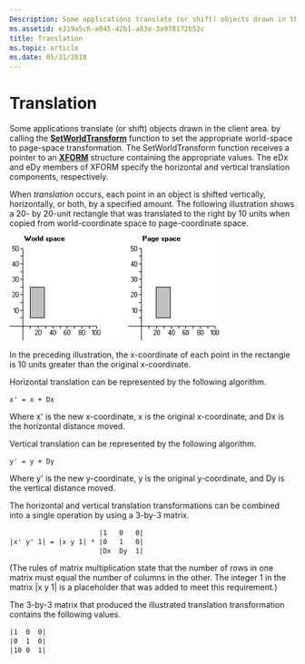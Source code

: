 ```yaml
---
Description: Some applications translate (or shift) objects drawn in the client area.
ms.assetid: e319a5c6-a045-42b1-a83e-3a978172b52c
title: Translation
ms.topic: article
ms.date: 05/31/2018
---
```


# Translation

Some applications translate (or shift) objects drawn in the client area. by calling the [**SetWorldTransform**](/windows/desktop/api/Wingdi/nf-wingdi-setworldtransform) function to set the appropriate world-space to page-space transformation. The SetWorldTransform function receives a pointer to an [**XFORM**](/windows/win32/api/wingdi/ns-wingdi-xform) structure containing the appropriate values. The eDx and eDy members of XFORM specify the horizontal and vertical translation components, respectively.

When *translation* occurs, each point in an object is shifted vertically, horizontally, or both, by a specified amount. The following illustration shows a 20- by 20-unit rectangle that was translated to the right by 10 units when copied from world-coordinate space to page-coordinate space.

![illustration showing a rectangle in one position in the world space, and in a different position in the page space](images/cstrn-09.png)

In the preceding illustration, the x-coordinate of each point in the rectangle is 10 units greater than the original x-coordinate.

Horizontal translation can be represented by the following algorithm.

``` syntax
x' = x + Dx 
```

Where x' is the new x-coordinate, x is the original x-coordinate, and Dx is the horizontal distance moved.

Vertical translation can be represented by the following algorithm.

``` syntax
y' = y + Dy 
```

Where y' is the new y-coordinate, y is the original y-coordinate, and Dy is the vertical distance moved.

The horizontal and vertical translation transformations can be combined into a single operation by using a 3-by-3 matrix.

``` syntax
                      |1   0   0| 
|x' y' 1| = |x y 1| * |0   1   0| 
                      |Dx  Dy  1| 
```

(The rules of matrix multiplication state that the number of rows in one matrix must equal the number of columns in the other. The integer 1 in the matrix \|x y 1\| is a placeholder that was added to meet this requirement.)

The 3-by-3 matrix that produced the illustrated translation transformation contains the following values.

``` syntax
|1  0  0| 
|0  1  0| 
|10 0  1| 
```

 

 



